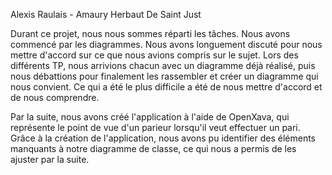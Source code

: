 Alexis Raulais - Amaury Herbaut De Saint Just

Durant ce projet, nous nous sommes réparti les tâches. Nous avons commencé par les diagrammes. Nous avons longuement discuté pour nous mettre d'accord sur ce que nous avions compris sur le sujet. Lors des différents TP, nous arrivions chacun avec un diagramme déjà réalisé, puis nous débattions pour finalement les rassembler et créer un diagramme qui nous convient. Ce qui a été le plus difficile a été de nous mettre d'accord et de nous comprendre.

Par la suite, nous avons créé l'application à l'aide de OpenXava, qui représente le point de vue d'un parieur lorsqu'il veut effectuer un pari. Grâce à la création de l'application, nous avons pu identifier des éléments manquants à notre diagramme de classe, ce qui nous a permis de les ajuster par la suite.


